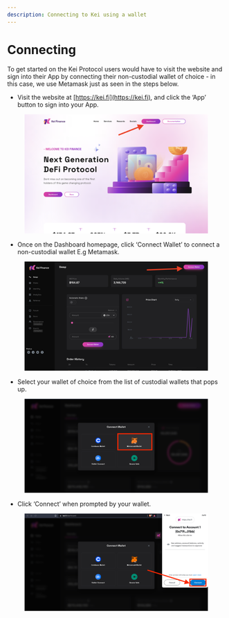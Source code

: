 ```yaml
---
description: Connecting to Kei using a wallet
---
```


# Connecting

To get started on the Kei Protocol users would have to visit the website and sign into their App by connecting their non-custodial wallet of choice - in this case, we use Metamask just as seen in the steps below.

* Visit the website at [https://kei.fi](https://kei.fi), and click the ‘App’ button to sign into your App.

<figure><img src="../.gitbook/assets/image (14).png" alt=""><figcaption></figcaption></figure>

* Once on the Dashboard homepage, click ‘Connect Wallet’ to connect a non-custodial wallet E.g Metamask.

<figure><img src="../.gitbook/assets/image (16).png" alt=""><figcaption></figcaption></figure>

* Select your wallet of choice from the list of custodial wallets that pops up.

<figure><img src="../.gitbook/assets/image (15).png" alt=""><figcaption></figcaption></figure>

* Click ‘Connect’ when prompted by your wallet.

<figure><img src="../.gitbook/assets/image (2).png" alt=""><figcaption></figcaption></figure>
